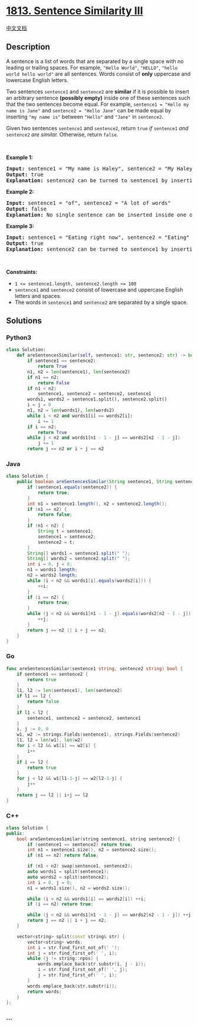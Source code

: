 # [1813. Sentence Similarity III](https://leetcode.com/problems/sentence-similarity-iii)

[中文文档](/solution/1800-1899/1813.Sentence%20Similarity%20III/README.md)

## Description

<p>A sentence is a list of words that are separated by a single space with no leading or trailing spaces. For example, <code>&quot;Hello World&quot;</code>, <code>&quot;HELLO&quot;</code>, <code>&quot;hello world hello world&quot;</code> are all sentences. Words consist of <strong>only</strong> uppercase and lowercase English letters.</p>

<p>Two sentences <code>sentence1</code> and <code>sentence2</code> are <strong>similar</strong> if it is possible to insert an arbitrary sentence <strong>(possibly empty)</strong> inside one of these sentences such that the two sentences become equal. For example, <code>sentence1 = &quot;Hello my name is Jane&quot;</code> and <code>sentence2 = &quot;Hello Jane&quot;</code> can be made equal by inserting <code>&quot;my name is&quot;</code> between <code>&quot;Hello&quot;</code> and <code>&quot;Jane&quot;</code> in <code>sentence2</code>.</p>

<p>Given two sentences <code>sentence1</code> and <code>sentence2</code>, return <code>true</code> <em>if </em><code>sentence1</code> <em>and </em><code>sentence2</code> <em>are similar.</em> Otherwise, return <code>false</code>.</p>

<p>&nbsp;</p>
<p><strong class="example">Example 1:</strong></p>

<pre>
<strong>Input:</strong> sentence1 = &quot;My name is Haley&quot;, sentence2 = &quot;My Haley&quot;
<strong>Output:</strong> true
<strong>Explanation:</strong> sentence2 can be turned to sentence1 by inserting &quot;name is&quot; between &quot;My&quot; and &quot;Haley&quot;.
</pre>

<p><strong class="example">Example 2:</strong></p>

<pre>
<strong>Input:</strong> sentence1 = &quot;of&quot;, sentence2 = &quot;A lot of words&quot;
<strong>Output:</strong> false
<strong>Explanation: </strong>No single sentence can be inserted inside one of the sentences to make it equal to the other.
</pre>

<p><strong class="example">Example 3:</strong></p>

<pre>
<strong>Input:</strong> sentence1 = &quot;Eating right now&quot;, sentence2 = &quot;Eating&quot;
<strong>Output:</strong> true
<strong>Explanation:</strong> sentence2 can be turned to sentence1 by inserting &quot;right now&quot; at the end of the sentence.
</pre>

<p>&nbsp;</p>
<p><strong>Constraints:</strong></p>

<ul>
	<li><code>1 &lt;= sentence1.length, sentence2.length &lt;= 100</code></li>
	<li><code>sentence1</code> and <code>sentence2</code> consist of lowercase and uppercase English letters and spaces.</li>
	<li>The words in <code>sentence1</code> and <code>sentence2</code> are separated by a single space.</li>
</ul>

## Solutions

<!-- tabs:start -->

### **Python3**

```python
class Solution:
    def areSentencesSimilar(self, sentence1: str, sentence2: str) -> bool:
        if sentence1 == sentence2:
            return True
        n1, n2 = len(sentence1), len(sentence2)
        if n1 == n2:
            return False
        if n1 < n2:
            sentence1, sentence2 = sentence2, sentence1
        words1, words2 = sentence1.split(), sentence2.split()
        i = j = 0
        n1, n2 = len(words1), len(words2)
        while i < n2 and words1[i] == words2[i]:
            i += 1
        if i == n2:
            return True
        while j < n2 and words1[n1 - 1 - j] == words2[n2 - 1 - j]:
            j += 1
        return j == n2 or i + j == n2
```

### **Java**

```java
class Solution {
    public boolean areSentencesSimilar(String sentence1, String sentence2) {
        if (sentence1.equals(sentence2)) {
            return true;
        }
        int n1 = sentence1.length(), n2 = sentence2.length();
        if (n1 == n2) {
            return false;
        }
        if (n1 < n2) {
            String t = sentence1;
            sentence1 = sentence2;
            sentence2 = t;
        }
        String[] words1 = sentence1.split(" ");
        String[] words2 = sentence2.split(" ");
        int i = 0, j = 0;
        n1 = words1.length;
        n2 = words2.length;
        while (i < n2 && words1[i].equals(words2[i])) {
            ++i;
        }
        if (i == n2) {
            return true;
        }
        while (j < n2 && words1[n1 - 1 - j].equals(words2[n2 - 1 - j])) {
            ++j;
        }
        return j == n2 || i + j == n2;
    }
}
```

### **Go**

```go
func areSentencesSimilar(sentence1 string, sentence2 string) bool {
	if sentence1 == sentence2 {
		return true
	}
	l1, l2 := len(sentence1), len(sentence2)
	if l1 == l2 {
		return false
	}
	if l1 < l2 {
		sentence1, sentence2 = sentence2, sentence1
	}
	i, j := 0, 0
	w1, w2 := strings.Fields(sentence1), strings.Fields(sentence2)
	l1, l2 = len(w1), len(w2)
	for i < l2 && w1[i] == w2[i] {
		i++
	}
	if i == l2 {
		return true
	}
	for j < l2 && w1[l1-1-j] == w2[l2-1-j] {
		j++
	}
	return j == l2 || i+j == l2
}
```

### **C++**

```cpp
class Solution {
public:
    bool areSentencesSimilar(string sentence1, string sentence2) {
        if (sentence1 == sentence2) return true;
        int n1 = sentence1.size(), n2 = sentence2.size();
        if (n1 == n2) return false;

        if (n1 < n2) swap(sentence1, sentence2);
        auto words1 = split(sentence1);
        auto words2 = split(sentence2);
        int i = 0, j = 0;
        n1 = words1.size(), n2 = words2.size();

        while (i < n2 && words1[i] == words2[i]) ++i;
        if (i == n2) return true;

        while (j < n2 && words1[n1 - 1 - j] == words2[n2 - 1 - j]) ++j;
        return j == n2 || i + j == n2;
    }

    vector<string> split(const string& str) {
        vector<string> words;
        int i = str.find_first_not_of(' ');
        int j = str.find_first_of(' ', i);
        while (j != string::npos) {
            words.emplace_back(str.substr(i, j - i));
            i = str.find_first_not_of(' ', j);
            j = str.find_first_of(' ', i);
        }
        words.emplace_back(str.substr(i));
        return words;
    }
};
```

### **...**

```

```

<!-- tabs:end -->
